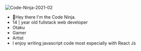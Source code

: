 ![Code-Ninja-2021-02](https://user-images.githubusercontent.com/70282966/118863894-547eaf00-b8d7-11eb-8731-867f9c87664f.jpg)

- 👋Hey there I'm the Code Ninja.
- 14 | year old fullstack web developer
- Otaku
- Gamer
- Artist
- I enjoy writing javascript code most especially with React Js
